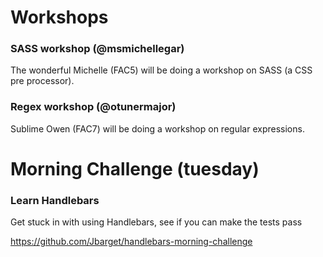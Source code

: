 # Workshops

### SASS workshop (@msmichellegar)

The wonderful Michelle (FAC5) will be doing a workshop on SASS (a CSS pre processor).

### Regex workshop (@otunermajor)

Sublime Owen (FAC7) will be doing a workshop on regular expressions.

# Morning Challenge (tuesday)

### Learn Handlebars

Get stuck in with using Handlebars, see if you can make the tests pass

https://github.com/Jbarget/handlebars-morning-challenge

